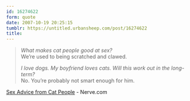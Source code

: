 ```yaml
---
id: 16274622
form: quote
date: 2007-10-19 20:25:15
tumblr: https://untitled.urbansheep.com/post/16274622
title: 
---
```


<blockquote>
<p><em>What makes cat people good at sex?</em><br/>
We&rsquo;re used to being scratched and clawed.</p>

<p><em>I love dogs. My boyfriend loves cats. Will this work out in the long-term?</em><br/>
No. You&rsquo;re probably not smart enough for him.</p>
</blockquote>

<a href="http://www.nerve.com/regulars/sexadvicefrom/catpeople/">Sex Advice from Cat People</a> - Nerve.com
